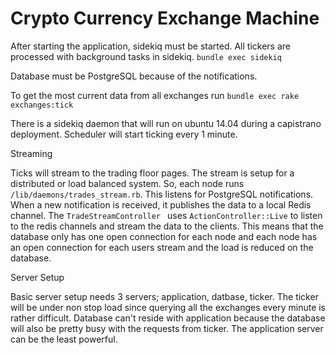 Crypto Currency Exchange Machine
===

After starting the application, sidekiq must be started.  All tickers are processed with background tasks in sidekiq.  ```bundle exec sidekiq```

Database must be PostgreSQL because of the notifications.

To get the most current data from all exchanges run ```bundle exec rake exchanges:tick```

There is a sidekiq daemon that will run on ubuntu 14.04 during a capistrano deployment.  Scheduler will start ticking every 1 minute.

Streaming

Ticks will stream to the trading floor pages.  The stream is setup for a distributed or load balanced system.  So, each node runs ```/lib/daemons/trades_stream.rb```.  This listens for PostgreSQL notifications.  When a new notification is received, it publishes the data to a local Redis channel.  The ```TradeStreamController ``` uses ```ActionController::Live``` to listen to the redis channels and stream the data to the clients. This means that the database only has one open connection for each node and each node has an open connection for each users stream and the load is reduced on the database.

Server Setup

Basic server setup needs 3 servers; application, datbase, ticker.  The ticker will be under non stop load since querying all the exchanges every minute is rather difficult.  Database can't reside with application because the database will also be pretty busy with the requests from ticker.  The application server can be the least powerful.
